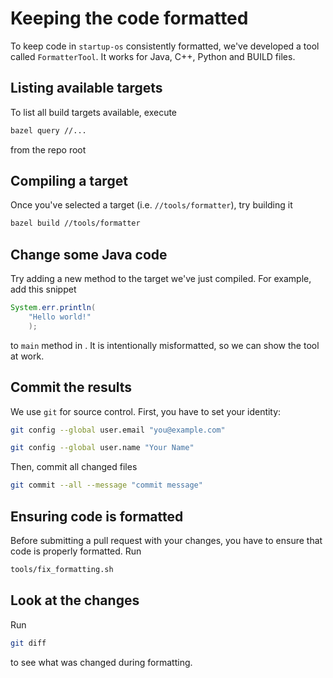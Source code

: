 # Keeping the code formatted

To keep code in `startup-os` consistently formatted,
we've developed a tool called `FormatterTool`.
It works for Java, C++, Python and BUILD files.

## Listing available targets

To list all build targets available, execute 
```bash
bazel query //...
```
from the repo root

## Compiling a target

Once you've selected a target (i.e. `//tools/formatter`),
try building it
```bash
bazel build //tools/formatter
```

## Change some Java code
Try adding a new method to the target we've just compiled.
For example, add this snippet
```java
System.err.println(
	"Hello world!"
	);
```
to `main` method in 
<walkthrough-editor-open-file 
	filePath="startup-os/tools/formatter/FormatterTool.java" 
	text="FormatterTool.java">
</walkthrough-editor-open-file>.
It is intentionally misformatted, so we can show the tool at work.

## Commit the results
We use `git` for source control. First, you have to set your identity:
```bash
git config --global user.email "you@example.com"
```

```bash
git config --global user.name "Your Name"
```

Then, commit all changed files
```bash
git commit --all --message "commit message"
```

## Ensuring code is formatted
Before submitting a pull request with your changes,
you have to ensure that code is properly formatted. 
Run 
```bash
tools/fix_formatting.sh
```

## Look at the changes
Run
```bash
git diff
```
to see what was changed during formatting.
